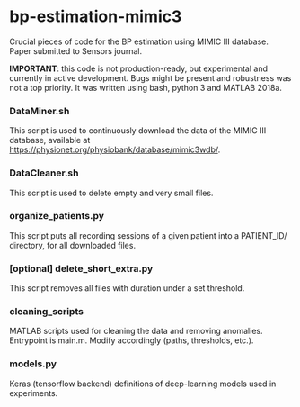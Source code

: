 # bp-estimation-mimic3
Crucial pieces of code for the BP estimation using MIMIC III database. Paper submitted to Sensors journal.

**IMPORTANT**: this code is not production-ready, but experimental and currently in active development. Bugs might be present and robustness was not a top priority. It was written using bash, python 3 and MATLAB 2018a.

### DataMiner.sh
This script is used to continuously download the data of the MIMIC III database, available at https://physionet.org/physiobank/database/mimic3wdb/.

### DataCleaner.sh
This script is used to delete empty and very small files.

### organize_patients.py
This script puts all recording sessions of a given patient into a PATIENT_ID/ directory, for all downloaded files.

### [optional] delete_short_extra.py
This script removes all files with duration under a set threshold.

### cleaning_scripts
MATLAB scripts used for cleaning the data and removing anomalies. Entrypoint is main.m. Modify accordingly (paths, thresholds, etc.).

### models.py
Keras (tensorflow backend) definitions of deep-learning models used in experiments.
